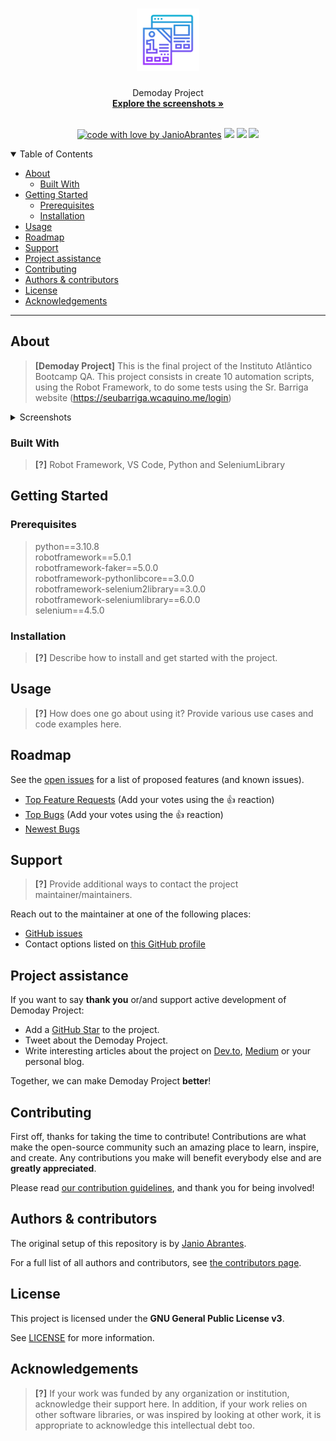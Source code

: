 <h1 align="center">
  <a href="https://github.com/JanioAbrantes/demoday-project">
    <!-- Please provide path to your logo here -->
    <img src="docs/images/logo.svg" alt="Logo" width="100" height="100">
  </a>
</h1>

<div align="center">
  Demoday Project
  <br />
  <a href="#about"><strong>Explore the screenshots »</strong></a>
  <br />
  </div>
<div align="center">
<br />


[![code with love by JanioAbrantes](https://img.shields.io/badge/%3C%2F%3E%20with%20%E2%99%A5%20by-JanioAbrantes-ff1414.svg?style=flat-square)](https://github.com/JanioAbrantes)
[![](https://img.shields.io/badge/KatarinaMariano-ff1414.svg?style=flat-square)](https://github.com/KatarinaMariano-QA)
[![](https://img.shields.io/badge/LaiseLopes-ff1414.svg?style=flat-square)](https://github.com/laise12)
[![](https://img.shields.io/badge/VictorCavalcante-ff1414.svg?style=flat-square)]()

</div>

<details open="open">
<summary>Table of Contents</summary>

- [About](#about)
  - [Built With](#built-with)
- [Getting Started](#getting-started)
  - [Prerequisites](#prerequisites)
  - [Installation](#installation)
- [Usage](#usage)
- [Roadmap](#roadmap)
- [Support](#support)
- [Project assistance](#project-assistance)
- [Contributing](#contributing)
- [Authors & contributors](#authors--contributors)
- [License](#license)
- [Acknowledgements](#acknowledgements)

</details>

---

## About

> **[Demoday Project]**
> This is the final project of the Instituto Atlântico Bootcamp QA.
> This project consists in create 10 automation scripts, using the Robot Framework, to do some tests using the 
> Sr. Barriga website (https://seubarriga.wcaquino.me/login)

<details>
<summary>Screenshots</summary>
<br>

> **[?]**
> Please provide your screenshots here.

|                                     Home Page                                      |                               Login Page                               |
|:----------------------------------------------------------------------------------:| :--------------------------------------------------------------------: |
| <img src="docs/images/Log-in-all-fields-empty.png" title="Home Page" width="100%"> | <img src="docs/images/Log-in-all-fields-empty.png" title="Home Page" width="100%"> |

</details>

### Built With

> **[?]**
> Robot Framework, VS Code, Python and SeleniumLibrary

## Getting Started

### Prerequisites

> python==3.10.8 <br />
> robotframework==5.0.1 <br />
> robotframework-faker==5.0.0 <br />
> robotframework-pythonlibcore==3.0.0 <br />
> robotframework-selenium2library==3.0.0 <br />
> robotframework-seleniumlibrary==6.0.0 <br />
> selenium==4.5.0

### Installation

> **[?]**
> Describe how to install and get started with the project.

## Usage

> **[?]**
> How does one go about using it?
> Provide various use cases and code examples here.

## Roadmap

See the [open issues](https://github.com/JanioAbrantes/demoday-project/issues) for a list of proposed features (and known issues).

- [Top Feature Requests](https://github.com/JanioAbrantes/demoday-project/issues?q=label%3Aenhancement+is%3Aopen+sort%3Areactions-%2B1-desc) (Add your votes using the 👍 reaction)
- [Top Bugs](https://github.com/JanioAbrantes/demoday-project/issues?q=is%3Aissue+is%3Aopen+label%3Abug+sort%3Areactions-%2B1-desc) (Add your votes using the 👍 reaction)
- [Newest Bugs](https://github.com/JanioAbrantes/demoday-project/issues?q=is%3Aopen+is%3Aissue+label%3Abug)

## Support

> **[?]**
> Provide additional ways to contact the project maintainer/maintainers.

Reach out to the maintainer at one of the following places:

- [GitHub issues](https://github.com/JanioAbrantes/demoday-project/issues/new?assignees=&labels=question&template=04_SUPPORT_QUESTION.md&title=support%3A+)
- Contact options listed on [this GitHub profile](https://github.com/JanioAbrantes)

## Project assistance

If you want to say **thank you** or/and support active development of Demoday Project:

- Add a [GitHub Star](https://github.com/JanioAbrantes/demoday-project) to the project.
- Tweet about the Demoday Project.
- Write interesting articles about the project on [Dev.to](https://dev.to/), [Medium](https://medium.com/) or your personal blog.

Together, we can make Demoday Project **better**!

## Contributing

First off, thanks for taking the time to contribute! Contributions are what make the open-source community such an amazing place to learn, inspire, and create. Any contributions you make will benefit everybody else and are **greatly appreciated**.


Please read [our contribution guidelines](docs/CONTRIBUTING.md), and thank you for being involved!

## Authors & contributors

The original setup of this repository is by [Janio Abrantes](https://github.com/JanioAbrantes).

For a full list of all authors and contributors, see [the contributors page](https://github.com/JanioAbrantes/demoday-project/contributors).


## License

This project is licensed under the **GNU General Public License v3**.

See [LICENSE](LICENSE) for more information.

## Acknowledgements

> **[?]**
> If your work was funded by any organization or institution, acknowledge their support here.
> In addition, if your work relies on other software libraries, or was inspired by looking at other work, it is appropriate to acknowledge this intellectual debt too.
